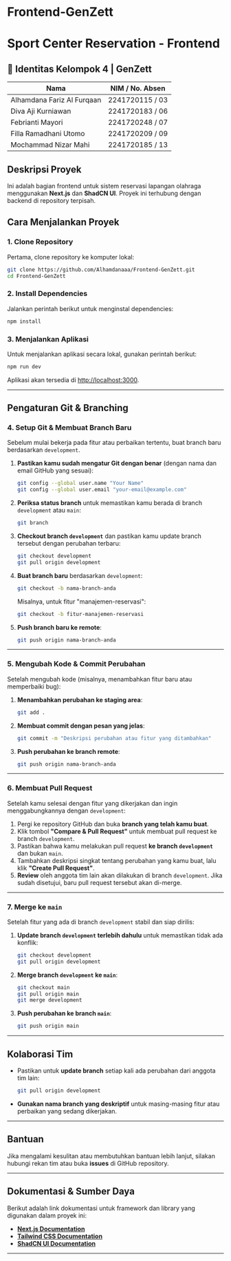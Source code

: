 # **Frontend-GenZett**  
# **Sport Center Reservation - Frontend**  

## 🔹 Identitas Kelompok 4 | GenZett
| Nama | NIM / No. Absen |
|-----------------------------|----------------|
| Alhamdana Fariz Al Furqaan | 2241720115 / 03 |
| Diva Aji Kurniawan | 2241720183 / 06 |
| Febrianti Mayori | 2241720248 / 07 |
| Filla Ramadhani Utomo | 2241720209 / 09 |
| Mochammad Nizar Mahi | 2241720185 / 13 |

## **Deskripsi Proyek**  
Ini adalah bagian frontend untuk sistem reservasi lapangan olahraga menggunakan **Next.js** dan **ShadCN UI**. Proyek ini terhubung dengan backend di repository terpisah.  

## **Cara Menjalankan Proyek**  

### **1. Clone Repository**  
Pertama, clone repository ke komputer lokal:  
```bash
git clone https://github.com/Alhamdanaaa/Frontend-GenZett.git
cd Frontend-GenZett
```

### **2. Install Dependencies**  
Jalankan perintah berikut untuk menginstal dependencies:  
```bash
npm install
```

### **3. Menjalankan Aplikasi**  
Untuk menjalankan aplikasi secara lokal, gunakan perintah berikut:  
```bash
npm run dev
```
Aplikasi akan tersedia di [http://localhost:3000](http://localhost:3000).

---

## **Pengaturan Git & Branching**  

### **4. Setup Git & Membuat Branch Baru**  
Sebelum mulai bekerja pada fitur atau perbaikan tertentu, buat branch baru berdasarkan `development`.  

1. **Pastikan kamu sudah mengatur Git dengan benar** (dengan nama dan email GitHub yang sesuai):  
   ```bash
   git config --global user.name "Your Name"
   git config --global user.email "your-email@example.com"
   ```

2. **Periksa status branch** untuk memastikan kamu berada di branch `development` atau `main`:  
   ```bash
   git branch
   ```

3. **Checkout branch `development`** dan pastikan kamu update branch tersebut dengan perubahan terbaru:  
   ```bash
   git checkout development
   git pull origin development
   ```

4. **Buat branch baru** berdasarkan `development`:  
   ```bash
   git checkout -b nama-branch-anda
   ```
   Misalnya, untuk fitur "manajemen-reservasi":  
   ```bash
   git checkout -b fitur-manajemen-reservasi
   ```

5. **Push branch baru ke remote**:  
   ```bash
   git push origin nama-branch-anda
   ```

---

### **5. Mengubah Kode & Commit Perubahan**  
Setelah mengubah kode (misalnya, menambahkan fitur baru atau memperbaiki bug):  

1. **Menambahkan perubahan ke staging area**:  
   ```bash
   git add .
   ```

2. **Membuat commit dengan pesan yang jelas**:  
   ```bash
   git commit -m "Deskripsi perubahan atau fitur yang ditambahkan"
   ```

3. **Push perubahan ke branch remote**:  
   ```bash
   git push origin nama-branch-anda
   ```

---

### **6. Membuat Pull Request**  

Setelah kamu selesai dengan fitur yang dikerjakan dan ingin menggabungkannya dengan `development`:  

1. Pergi ke repository GitHub dan buka **branch yang telah kamu buat**.  
2. Klik tombol **"Compare & Pull Request"** untuk membuat pull request ke branch `development`.  
3. Pastikan bahwa kamu melakukan pull request **ke branch `development`** dan bukan `main`.  
4. Tambahkan deskripsi singkat tentang perubahan yang kamu buat, lalu klik **"Create Pull Request"**.  
5. **Review** oleh anggota tim lain akan dilakukan di branch `development`. Jika sudah disetujui, baru pull request tersebut akan di-merge.  

---

### **7. Merge ke `main`**  
Setelah fitur yang ada di branch `development` stabil dan siap dirilis:  

1. **Update branch `development` terlebih dahulu** untuk memastikan tidak ada konflik:  
   ```bash
   git checkout development
   git pull origin development
   ```

2. **Merge branch `development` ke `main`**:  
   ```bash
   git checkout main
   git pull origin main
   git merge development
   ```

3. **Push perubahan ke branch `main`**:  
   ```bash
   git push origin main
   ```

---

## **Kolaborasi Tim**  

- Pastikan untuk **update branch** setiap kali ada perubahan dari anggota tim lain:  
  ```bash
  git pull origin development
  ```
- **Gunakan nama branch yang deskriptif** untuk masing-masing fitur atau perbaikan yang sedang dikerjakan.  

---

## **Bantuan**  
Jika mengalami kesulitan atau membutuhkan bantuan lebih lanjut, silakan hubungi rekan tim atau buka **issues** di GitHub repository.  

---

## **Dokumentasi & Sumber Daya**  
Berikut adalah link dokumentasi untuk framework dan library yang digunakan dalam proyek ini:  

- **[Next.js Documentation](https://nextjs.org/docs)**  
- **[Tailwind CSS Documentation](https://tailwindcss.com/docs)**  
- **[ShadCN UI Documentation](https://ui.shadcn.dev/docs)**  

---
